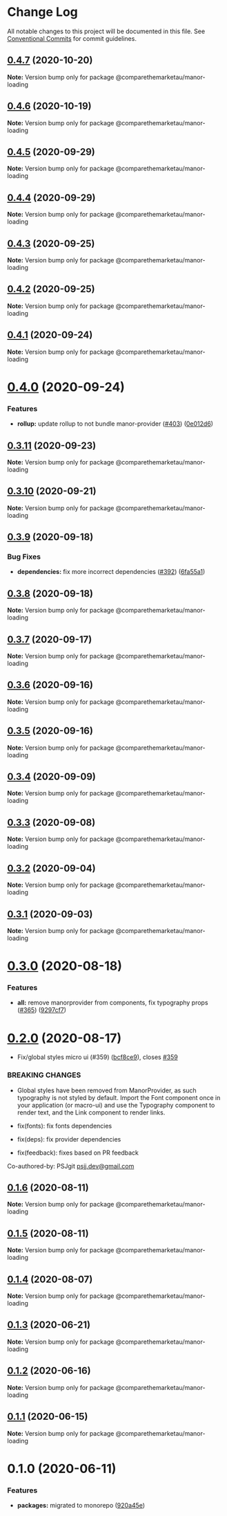 # Change Log

All notable changes to this project will be documented in this file.
See [Conventional Commits](https://conventionalcommits.org) for commit guidelines.

## [0.4.7](https://github.com/comparethemarketau/manor-react/compare/@comparethemarketau/manor-loading@0.4.6...@comparethemarketau/manor-loading@0.4.7) (2020-10-20)

**Note:** Version bump only for package @comparethemarketau/manor-loading





## [0.4.6](https://github.com/comparethemarketau/manor-react/compare/@comparethemarketau/manor-loading@0.4.5...@comparethemarketau/manor-loading@0.4.6) (2020-10-19)

**Note:** Version bump only for package @comparethemarketau/manor-loading





## [0.4.5](https://github.com/comparethemarketau/manor-react/compare/@comparethemarketau/manor-loading@0.4.4...@comparethemarketau/manor-loading@0.4.5) (2020-09-29)

**Note:** Version bump only for package @comparethemarketau/manor-loading





## [0.4.4](https://github.com/comparethemarketau/manor-react/compare/@comparethemarketau/manor-loading@0.4.3...@comparethemarketau/manor-loading@0.4.4) (2020-09-29)

**Note:** Version bump only for package @comparethemarketau/manor-loading





## [0.4.3](https://github.com/comparethemarketau/manor-react/compare/@comparethemarketau/manor-loading@0.4.2...@comparethemarketau/manor-loading@0.4.3) (2020-09-25)

**Note:** Version bump only for package @comparethemarketau/manor-loading





## [0.4.2](https://github.com/comparethemarketau/manor-react/compare/@comparethemarketau/manor-loading@0.4.1...@comparethemarketau/manor-loading@0.4.2) (2020-09-25)

**Note:** Version bump only for package @comparethemarketau/manor-loading





## [0.4.1](https://github.com/comparethemarketau/manor-react/compare/@comparethemarketau/manor-loading@0.4.0...@comparethemarketau/manor-loading@0.4.1) (2020-09-24)

**Note:** Version bump only for package @comparethemarketau/manor-loading





# [0.4.0](https://github.com/comparethemarketau/manor-react/compare/@comparethemarketau/manor-loading@0.3.11...@comparethemarketau/manor-loading@0.4.0) (2020-09-24)


### Features

* **rollup:** update rollup to not bundle manor-provider ([#403](https://github.com/comparethemarketau/manor-react/issues/403)) ([0e012d6](https://github.com/comparethemarketau/manor-react/commit/0e012d6fbadcf0ec99857c22e148cacd6265b60a))





## [0.3.11](https://github.com/comparethemarketau/manor-react/compare/@comparethemarketau/manor-loading@0.3.10...@comparethemarketau/manor-loading@0.3.11) (2020-09-23)

**Note:** Version bump only for package @comparethemarketau/manor-loading





## [0.3.10](https://github.com/comparethemarketau/manor-react/compare/@comparethemarketau/manor-loading@0.3.9...@comparethemarketau/manor-loading@0.3.10) (2020-09-21)

**Note:** Version bump only for package @comparethemarketau/manor-loading





## [0.3.9](https://github.com/comparethemarketau/manor-react/compare/@comparethemarketau/manor-loading@0.3.8...@comparethemarketau/manor-loading@0.3.9) (2020-09-18)


### Bug Fixes

* **dependencies:** fix more incorrect dependencies ([#392](https://github.com/comparethemarketau/manor-react/issues/392)) ([6fa55a1](https://github.com/comparethemarketau/manor-react/commit/6fa55a11ba89125ccfe61385d9776e4185bff6f3))





## [0.3.8](https://github.com/comparethemarketau/manor-react/compare/@comparethemarketau/manor-loading@0.3.7...@comparethemarketau/manor-loading@0.3.8) (2020-09-18)

**Note:** Version bump only for package @comparethemarketau/manor-loading





## [0.3.7](https://github.com/comparethemarketau/manor-react/compare/@comparethemarketau/manor-loading@0.3.6...@comparethemarketau/manor-loading@0.3.7) (2020-09-17)

**Note:** Version bump only for package @comparethemarketau/manor-loading





## [0.3.6](https://github.com/comparethemarketau/manor-react/compare/@comparethemarketau/manor-loading@0.3.5...@comparethemarketau/manor-loading@0.3.6) (2020-09-16)

**Note:** Version bump only for package @comparethemarketau/manor-loading





## [0.3.5](https://github.com/comparethemarketau/manor-react/compare/@comparethemarketau/manor-loading@0.3.4...@comparethemarketau/manor-loading@0.3.5) (2020-09-16)

**Note:** Version bump only for package @comparethemarketau/manor-loading





## [0.3.4](https://github.com/comparethemarketau/manor-react/compare/@comparethemarketau/manor-loading@0.3.3...@comparethemarketau/manor-loading@0.3.4) (2020-09-09)

**Note:** Version bump only for package @comparethemarketau/manor-loading





## [0.3.3](https://github.com/comparethemarketau/manor-react/compare/@comparethemarketau/manor-loading@0.3.2...@comparethemarketau/manor-loading@0.3.3) (2020-09-08)

**Note:** Version bump only for package @comparethemarketau/manor-loading





## [0.3.2](https://github.com/comparethemarketau/manor-react/compare/@comparethemarketau/manor-loading@0.3.1...@comparethemarketau/manor-loading@0.3.2) (2020-09-04)

**Note:** Version bump only for package @comparethemarketau/manor-loading





## [0.3.1](https://github.com/comparethemarketau/manor-react/compare/@comparethemarketau/manor-loading@0.3.0...@comparethemarketau/manor-loading@0.3.1) (2020-09-03)

**Note:** Version bump only for package @comparethemarketau/manor-loading





# [0.3.0](https://github.com/comparethemarketau/manor-react/compare/@comparethemarketau/manor-loading@0.2.0...@comparethemarketau/manor-loading@0.3.0) (2020-08-18)


### Features

* **all:** remove manorprovider from components, fix typography props ([#365](https://github.com/comparethemarketau/manor-react/issues/365)) ([9297cf7](https://github.com/comparethemarketau/manor-react/commit/9297cf72e8a7fe8762ec0dadf07d026aa88cbb44))





# [0.2.0](https://github.com/comparethemarketau/manor-react/compare/@comparethemarketau/manor-loading@0.1.6...@comparethemarketau/manor-loading@0.2.0) (2020-08-17)


* Fix/global styles micro ui (#359) ([bcf8ce9](https://github.com/comparethemarketau/manor-react/commit/bcf8ce92ba170a51113a4022728da22f47a6a768)), closes [#359](https://github.com/comparethemarketau/manor-react/issues/359)


### BREAKING CHANGES

* Global styles have been removed from ManorProvider, as such typography is not
styled by default. Import the Font component once in your application (or macro-ui) and use the
Typography component to render text, and the Link component to render links.

* fix(fonts): fix fonts dependencies

* fix(deps): fix provider dependencies

* fix(feedback): fixes based on PR feedback

Co-authored-by: PSJgit <psjj.dev@gmail.com>





## [0.1.6](https://github.com/comparethemarketau/manor-react/compare/@comparethemarketau/manor-loading@0.1.5...@comparethemarketau/manor-loading@0.1.6) (2020-08-11)

**Note:** Version bump only for package @comparethemarketau/manor-loading





## [0.1.5](https://github.com/comparethemarketau/manor-react/compare/@comparethemarketau/manor-loading@0.1.4...@comparethemarketau/manor-loading@0.1.5) (2020-08-11)

**Note:** Version bump only for package @comparethemarketau/manor-loading





## [0.1.4](https://github.com/comparethemarketau/manor-react/compare/@comparethemarketau/manor-loading@0.1.3...@comparethemarketau/manor-loading@0.1.4) (2020-08-07)

**Note:** Version bump only for package @comparethemarketau/manor-loading





## [0.1.3](https://github.com/comparethemarketau/manor-react/compare/@comparethemarketau/manor-loading@0.1.2...@comparethemarketau/manor-loading@0.1.3) (2020-06-21)

**Note:** Version bump only for package @comparethemarketau/manor-loading





## [0.1.2](https://github.com/comparethemarketau/manor-react/compare/@comparethemarketau/manor-loading@0.1.1...@comparethemarketau/manor-loading@0.1.2) (2020-06-16)

**Note:** Version bump only for package @comparethemarketau/manor-loading





## [0.1.1](https://github.com/comparethemarketau/manor-react/compare/@comparethemarketau/manor-loading@0.1.0...@comparethemarketau/manor-loading@0.1.1) (2020-06-15)

**Note:** Version bump only for package @comparethemarketau/manor-loading





# 0.1.0 (2020-06-11)


### Features

* **packages:** migrated to monorepo ([920a45e](https://github.com/comparethemarketau/manor-react/commit/920a45ec4b40a19de32f39f29693cbe1b1f314ae))
